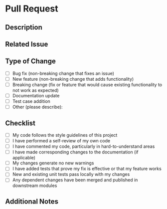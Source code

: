 # Pull Request

## Description

<!-- Provide a brief description of the changes you've made -->

## Related Issue

<!-- If this PR addresses an existing issue, please link to it. Example: closes#123 -->

## Type of Change

<!-- Mark the appropriate option with an 'x' inside the brackets -->

- [ ] Bug fix (non-breaking change that fixes an issue)
- [ ] New feature (non-breaking change that adds functionality)
- [ ] Breaking change (fix or feature that would cause existing functionality to not work as expected)
- [ ] Documentation update
- [ ] Test case addition
- [ ] Other (please describe):

## Checklist

<!-- Mark the items you've completed with an 'x' inside the brackets -->

- [ ] My code follows the style guidelines of this project
- [ ] I have performed a self-review of my own code
- [ ] I have commented my code, particularly in hard-to-understand areas
- [ ] I have made corresponding changes to the documentation (if applicable)
- [ ] My changes generate no new warnings
- [ ] I have added tests that prove my fix is effective or that my feature works
- [ ] New and existing unit tests pass locally with my changes
- [ ] Any dependent changes have been merged and published in downstream modules

## Additional Notes

<!-- Add any additional notes, concerns, or questions here -->
